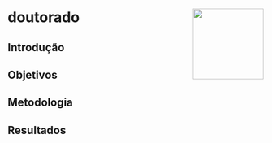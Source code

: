 
<!-- README.md is generated from README.Rmd. Please edit that file -->

# doutorado <a href='https://jtrecenti.github.io/doutorado'><img src='https://obs.abj.org.br/images/main.png' align="right" height="139" /></a>

<!-- badges: start -->
<!-- badges: end -->

## Introdução

## Objetivos

## Metodologia

## Resultados
